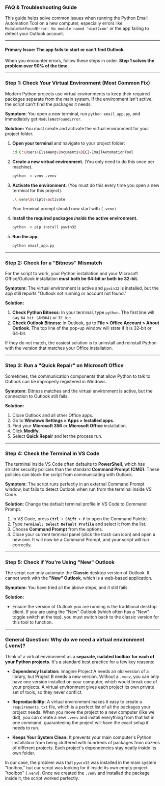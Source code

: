 ### **FAQ & Troubleshooting Guide**

This guide helps solve common issues when running the Python Email Automation Tool on a new computer, especially errors like `ModuleNotFoundError: No module named 'win32com'` or the app failing to detect your Outlook account.

---

#### **Primary Issue: The app fails to start or can't find Outlook.**

When you encounter errors, follow these steps in order. **Step 1 solves the problem over 90% of the time.**

---

### **Step 1: Check Your Virtual Environment (Most Common Fix)**

Modern Python projects use virtual environments to keep their required packages separate from the main system. If the environment isn't active, the script can't find the packages it needs.

**Symptom:** You open a new terminal, run `python email_app.py`, and immediately get `ModuleNotFoundError`.

**Solution:** You must create and activate the virtual environment for your project folder.

1.  **Open your terminal** and navigate to your project folder:
    ```bash
    cd C:\Users\ElsaWang\Documents\DECI-EmailAutomationTool
    ```

2.  **Create a new virtual environment.** (You only need to do this once per machine).
    ```bash
    python -m venv .venv
    ```

3.  **Activate the environment.** (You must do this every time you open a new terminal for this project).
    ```bash
    .\.venv\Scripts\activate
    ```
    Your terminal prompt should now start with `(.venv)`.

4.  **Install the required packages *inside* the active environment.**
    ```bash
    python -m pip install pywin32
    ```

5.  **Run the app.**
    ```bash
    python email_app.py
    ```

---

### **Step 2: Check for a "Bitness" Mismatch**

For the script to work, your Python installation and your Microsoft Office/Outlook installation **must both be 64-bit or both be 32-bit.**

**Symptom:** The virtual environment is active and `pywin32` is installed, but the app still reports "Outlook not running or account not found."

**Solution:**

1.  **Check Python Bitness:** In your terminal, type `python`. The first line will say `64 bit (AMD64)` or `32 bit`.
2.  **Check Outlook Bitness:** In Outlook, go to **File > Office Account > About Outlook**. The top line of the pop-up window will state if it is 32-bit or 64-bit.

If they do not match, the easiest solution is to uninstall and reinstall Python with the version that matches your Office installation.

---

### **Step 3: Run a "Quick Repair" on Microsoft Office**

Sometimes, the communication components that allow Python to talk to Outlook can be improperly registered in Windows.

**Symptom:** Bitness matches and the virtual environment is active, but the connection to Outlook still fails.

**Solution:**

1.  Close Outlook and all other Office apps.
2.  Go to **Windows Settings > Apps > Installed apps**.
3.  Find your **Microsoft 356** or **Microsoft Office** installation.
4.  Click **Modify**.
5.  Select **Quick Repair** and let the process run.

---

### **Step 4: Check the Terminal in VS Code**

The terminal inside VS Code often defaults to **PowerShell**, which has stricter security policies than the standard **Command Prompt (CMD)**. These policies can block the script from communicating with Outlook.

**Symptom:** The script runs perfectly in an external Command Prompt window, but fails to detect Outlook when run from the terminal inside VS Code.

**Solution:** Change the default terminal profile in VS Code to Command Prompt.

1.  In VS Code, press **`Ctrl + Shift + P`** to open the Command Palette.
2.  Type **`Terminal: Select Default Profile`** and select it from the list.
3.  Choose **Command Prompt** from the options.
4.  Close your current terminal panel (click the trash can icon) and open a new one. It will now be a Command Prompt, and your script will run correctly.

---

### **Step 5: Check if You're Using "New" Outlook**

The script can only automate the **Classic** desktop version of Outlook. It cannot work with the **"New" Outlook**, which is a web-based application.

**Symptom:** You have tried all the above steps, and it still fails.

**Solution:**

* Ensure the version of Outlook you are running is the traditional desktop client. If you are using the "New" Outlook (which often has a "New" toggle switch at the top), you must switch back to the classic version for this tool to function.

---

### **General Question: Why do we need a virtual environment (.venv)?**

Think of a virtual environment as a **separate, isolated toolbox for each of your Python projects.** It's a standard best practice for a few key reasons:

* **Dependency Isolation:** Imagine Project A needs an old version of a library, but Project B needs a new version. Without a `.venv`, you can only have one version installed on your computer, which would break one of your projects. A virtual environment gives each project its own private set of tools, so they never conflict.

* **Reproducibility:** A virtual environment makes it easy to create a `requirements.txt` file, which is a perfect list of all the packages your project needs. When you move the project to a new computer (like we did), you can create a new `.venv` and install everything from that list in one command, guaranteeing the project will have the exact setup it needs to run.

* **Keeps Your System Clean:** It prevents your main computer's Python installation from being cluttered with hundreds of packages from dozens of different projects. Each project's dependencies stay neatly inside its own folder.

In our case, the problem was that `pywin32` was installed in the main system "toolbox," but our script was looking for it inside its own empty project "toolbox" (`.venv`). Once we created the `.venv` and installed the package inside it, the script worked perfectly.
